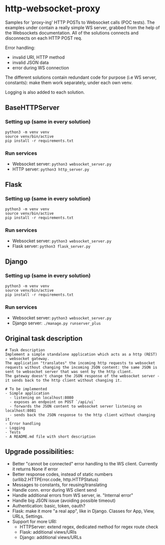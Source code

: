 # http-websocket-proxy
Samples for 'proxy-ing' HTTP POSTs to Websocket calls (POC tests).
The examples under contain a really simple WS server, grabbed from the help of the Websockets documentation.
All of the solutions connects and disconnects on each HTTP POST req.

Error handling:
- invalid URI, HTTP method
- invalid JSON data
- error during WS connection

The different solutions contain redundant code for purpose (i.e WS server, constants): make them work separately, under each own venv. 

Logging is also added to each solution. 


## BaseHTTPServer

### Setting up (same in every solution)

```
python3 -m venv venv
source venv/bin/active
pip install -r requirements.txt
```

### Run services

- Websocket server: `python3 websocket_server.py`
- HTTP server: `python3 http_server.py`


## Flask

### Setting up (same in every solution)
    
```
python3 -m venv venv
source venv/bin/active
pip install -r requirements.txt
```

### Run services

- Websocket server: `python3 websocket_server.py`
- Flask server: `python3 flask_server.py`


## Django

### Setting up (same in every solution)

```    
python3 -m venv venv
source venv/bin/active
pip install -r requirements.txt
```

### Run services

- Websocket server: `python3 websocket_server.py`
- Django server: `./manage.py runserver_plus`

## Original task description

```    
# Task description
Implement a simple standalone application which acts as a http (REST) - websocket gateway.
The application "translates" the incoming http requests to websocket requests without changing the incoming JSON content: the same JSON is sent to websocket server that was sent by the http client.
The gateway doesn't change the JSON response of the websocket server - it sends back to the http client without changing it.

# To be implemented
- Simple application
  - listening on localhost:8080
  - exposes an endpoint on POST `/api/ui`
  - forwards the JSON content to websocket server listening on localhost:8081
  - sends back the JSON response to the http client without changing it
- Error handling
- Logging
- Tests
- A README.md file with short description
```    

## Upgrade possibilities:
- Better "cannot be connected" error handling to the WS client. Currently it returns None if error
- Better response codes, instead of static numbers (urllib2.HTTPError.code, http.HTTPStatus)
- Messages to constants, for reusing/translating
- Handle conn. error during WS client send
- Handle additional errors from WS server, ie. "Internal error"
- Handle big JSON issue (avoiding possible timeout)
- Authentication: basic, token, oauth?
- Flask: make it more "a real app", like in Django. Classes for App, View, URLs, Settings.
- Support for more URI: 
  - HTTPServer: extend regex, dedicated method for regex route check
  - Flask: additional views/URIs
  - Django: additional views/URLs
